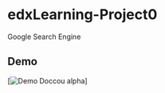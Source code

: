 # edxLearning-Project0

Google Search Engine

## Demo

[![Demo Doccou alpha](https://j.gifs.com/JygPy2.gif)]
